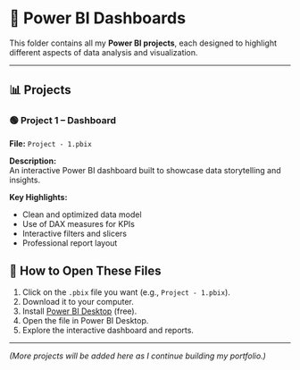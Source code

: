 # 📂 Power BI Dashboards

This folder contains all my **Power BI projects**, each designed to highlight different aspects of data analysis and visualization.

---

## 📊 Projects

### 🟢 Project 1 – Dashboard
**File:** `Project - 1.pbix`

**Description:**  
An interactive Power BI dashboard built to showcase data storytelling and insights.  

**Key Highlights:**
- Clean and optimized data model  
- Use of DAX measures for KPIs  
- Interactive filters and slicers  
- Professional report layout

## 📌 How to Open These Files

1. Click on the `.pbix` file you want (e.g., `Project - 1.pbix`).
2. Download it to your computer.
3. Install [Power BI Desktop](https://powerbi.microsoft.com/desktop/) (free).
4. Open the file in Power BI Desktop.
5. Explore the interactive dashboard and reports.


---

*(More projects will be added here as I continue building my portfolio.)*



